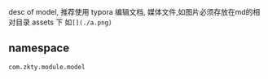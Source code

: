 
desc of model, 推荐使用  typora  编辑文档, 媒体文件,如图片必须存放在md的相对目录 assets 下 如`[](./a.png)`
 
## namespace
```
com.zkty.module.model
```
